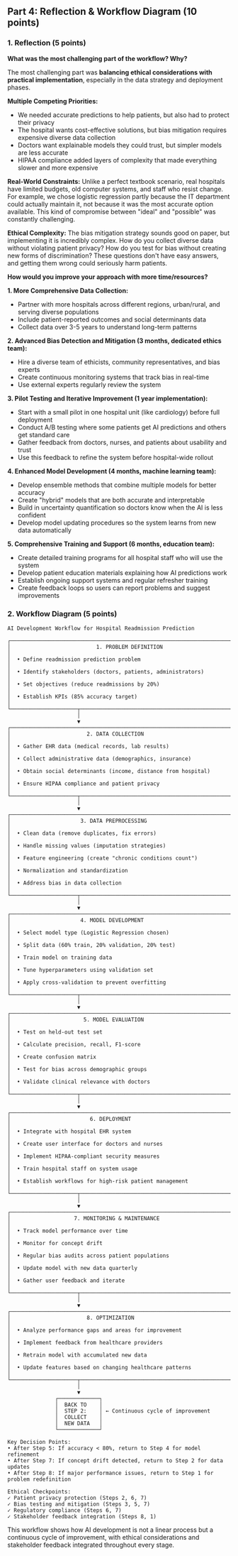 ## Part 4: Reflection & Workflow Diagram (10 points)

### 1. Reflection (5 points)

**What was the most challenging part of the workflow? Why?**

The most challenging part was **balancing ethical considerations with practical implementation**, especially in the data strategy and deployment phases.

**Multiple Competing Priorities:**
- We needed accurate predictions to help patients, but also had to protect their privacy
- The hospital wants cost-effective solutions, but bias mitigation requires expensive diverse data collection
- Doctors want explainable models they could trust, but simpler models are less accurate
- HIPAA compliance added layers of complexity that made everything slower and more expensive

**Real-World Constraints:**
Unlike a perfect textbook scenario, real hospitals have limited budgets, old computer systems, and staff who resist change. For example, we chose logistic regression partly because the IT department could actually maintain it, not because it was the most accurate option available. This kind of compromise between "ideal" and "possible" was constantly challenging.

**Ethical Complexity:**
The bias mitigation strategy sounds good on paper, but implementing it is incredibly complex. How do you collect diverse data without violating patient privacy? How do you test for bias without creating new forms of discrimination? These questions don't have easy answers, and getting them wrong could seriously harm patients.

**How would you improve your approach with more time/resources?**

**1. More Comprehensive Data Collection:**
- Partner with more hospitals across different regions, urban/rural, and serving diverse populations
- Include patient-reported outcomes and social determinants data
- Collect data over 3-5 years to understand long-term patterns

**2. Advanced Bias Detection and Mitigation (3 months, dedicated ethics team):**
- Hire a diverse team of ethicists, community representatives, and bias experts
- Create continuous monitoring systems that track bias in real-time
- Use external experts regularly review the system

**3. Pilot Testing and Iterative Improvement (1 year implementation):**
- Start with a small pilot in one hospital unit (like cardiology) before full deployment
- Conduct A/B testing where some patients get AI predictions and others get standard care
- Gather feedback from doctors, nurses, and patients about usability and trust
- Use this feedback to refine the system before hospital-wide rollout

**4. Enhanced Model Development (4 months, machine learning team):**
- Develop ensemble methods that combine multiple models for better accuracy
- Create "hybrid" models that are both accurate and interpretable
- Build in uncertainty quantification so doctors know when the AI is less confident
- Develop model updating procedures so the system learns from new data automatically

**5. Comprehensive Training and Support (6 months, education team):**
- Create detailed training programs for all hospital staff who will use the system
- Develop patient education materials explaining how AI predictions work
- Establish ongoing support systems and regular refresher training
- Create feedback loops so users can report problems and suggest improvements


### 2. Workflow Diagram (5 points)

```
AI Development Workflow for Hospital Readmission Prediction

┌─────────────────────────────────────────────────────────────────────────────┐
│                           1. PROBLEM DEFINITION                             │
│  • Define readmission prediction problem                                    │
│  • Identify stakeholders (doctors, patients, administrators)                │
│  • Set objectives (reduce readmissions by 20%)                              │
│  • Establish KPIs (85% accuracy target)                                     │
└─────────────────────┬───────────────────────────────────────────────────────┘
                      │
                      ▼
┌─────────────────────────────────────────────────────────────────────────────┐
│                        2. DATA COLLECTION                                   │
│  • Gather EHR data (medical records, lab results)                           │
│  • Collect administrative data (demographics, insurance)                    │
│  • Obtain social determinants (income, distance from hospital)              │
│  • Ensure HIPAA compliance and patient privacy                              │
└─────────────────────┬───────────────────────────────────────────────────────┘
                      │
                      ▼
┌─────────────────────────────────────────────────────────────────────────────┐
│                      3. DATA PREPROCESSING                                  │
│  • Clean data (remove duplicates, fix errors)                               │
│  • Handle missing values (imputation strategies)                            │
│  • Feature engineering (create "chronic conditions count")                  │
│  • Normalization and standardization                                        │
│  • Address bias in data collection                                          │
└─────────────────────┬───────────────────────────────────────────────────────┘
                      │
                      ▼
┌─────────────────────────────────────────────────────────────────────────────┐
│                      4. MODEL DEVELOPMENT                                   │
│  • Select model type (Logistic Regression chosen)                           │
│  • Split data (60% train, 20% validation, 20% test)                         │
│  • Train model on training data                                             │
│  • Tune hyperparameters using validation set                                │
│  • Apply cross-validation to prevent overfitting                            │
└─────────────────────┬───────────────────────────────────────────────────────┘
                      │
                      ▼
┌─────────────────────────────────────────────────────────────────────────────┐
│                       5. MODEL EVALUATION                                   │
│  • Test on held-out test set                                                │
│  • Calculate precision, recall, F1-score                                    │
│  • Create confusion matrix                                                  │
│  • Test for bias across demographic groups                                  │
│  • Validate clinical relevance with doctors                                 │
└─────────────────────┬───────────────────────────────────────────────────────┘
                      │
                      ▼
┌─────────────────────────────────────────────────────────────────────────────┐
│                         6. DEPLOYMENT                                       │
│  • Integrate with hospital EHR system                                       │
│  • Create user interface for doctors and nurses                             │
│  • Implement HIPAA-compliant security measures                              │
│  • Train hospital staff on system usage                                     │
│  • Establish workflows for high-risk patient management                     │
└─────────────────────┬───────────────────────────────────────────────────────┘
                      │
                      ▼
┌─────────────────────────────────────────────────────────────────────────────┐
│                    7. MONITORING & MAINTENANCE                              │
│  • Track model performance over time                                        │
│  • Monitor for concept drift                                                │
│  • Regular bias audits across patient populations                           │
│  • Update model with new data quarterly                                     │
│  • Gather user feedback and iterate                                         │
└─────────────────────┬───────────────────────────────────────────────────────┘
                      │
                      ▼
┌─────────────────────────────────────────────────────────────────────────────┐
│                        8. OPTIMIZATION                                      │
│  • Analyze performance gaps and areas for improvement                       │
│  • Implement feedback from healthcare providers                             │
│  • Retrain model with accumulated new data                                  │
│  • Update features based on changing healthcare patterns                    │
└─────────────────────┬───────────────────────────────────────────────────────┘
                      │
                      ▼
               ┌─────────────┐
               │  BACK TO    │
               │  STEP 2:    │ ← Continuous cycle of improvement
               │  COLLECT    │
               │  NEW DATA   │
               └─────────────┘

Key Decision Points:
• After Step 5: If accuracy < 80%, return to Step 4 for model refinement
• After Step 7: If concept drift detected, return to Step 2 for data updates
• After Step 8: If major performance issues, return to Step 1 for problem redefinition

Ethical Checkpoints:
✓ Patient privacy protection (Steps 2, 6, 7)
✓ Bias testing and mitigation (Steps 3, 5, 7)
✓ Regulatory compliance (Steps 6, 7)
✓ Stakeholder feedback integration (Steps 8, 1)
```

This workflow shows how AI development is not a linear process but a continuous cycle of improvement, with ethical considerations and stakeholder feedback integrated throughout every stage.
